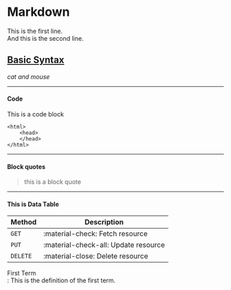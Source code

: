 # **Markdown**

This is the first line.<br> 
And this is the second line. 

## **[Basic Syntax](https://www.markdownguide.org/basic-syntax/)**
<em> cat and mouse </em>

---------------

#### Code
This is a code block
~~~
<html>
    <head>
    </head>
</html> 
~~~
-------------------------

#### Block quotes

> this is a block quote

<!-- Here's a simple footnote,[^1] and here's a longer one.[^bignote] -->



-----------

#### This is Data Table

| Method      | Description                          |
| ----------- | ------------------------------------ |
| `GET`       | :material-check:     Fetch resource  |
| `PUT`       | :material-check-all: Update resource |
| `DELETE`    | :material-close:     Delete resource |


<!-- - [x] Write the press release &#124;
- [ ] Update the website
- [ ] Contact the media -->


First Term<br>
: This is the definition of the first term.
 